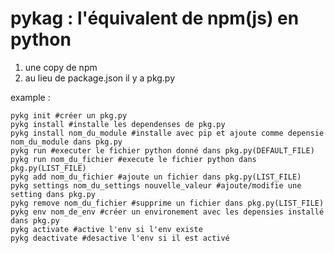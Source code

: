 # **pykag** : l'équivalent de npm(js) en python

1.  une copy de npm
2.  au lieu de package.json il y a pkg.py

example :
```properties 
pykg init #créer un pkg.py 
pykg install #installe les dependenses de pkg.py
pykg install nom_du_module #installe avec pip et ajoute comme depensie nom_du_module dans pkg.py
pykg run #executer le fichier python donné dans pkg.py(DEFAULT_FILE)
pykg run nom_du_fichier #execute le fichier python dans pkg.py(LIST_FILE)
pykg add nom_du_fichier #ajoute un fichier dans pkg.py(LIST_FILE)
pykg settings nom_du_settings nouvelle_valeur #ajoute/modifie une setting dans pkg.py
pykg remove nom_du_fichier #supprime un fichier dans pkg.py(LIST_FILE)
pykg env nom_de_env #créer un environement avec les depensies installé dans pkg.py
pykg activate #active l'env si l'env existe
pykg deactivate #desactive l'env si il est activé
```
